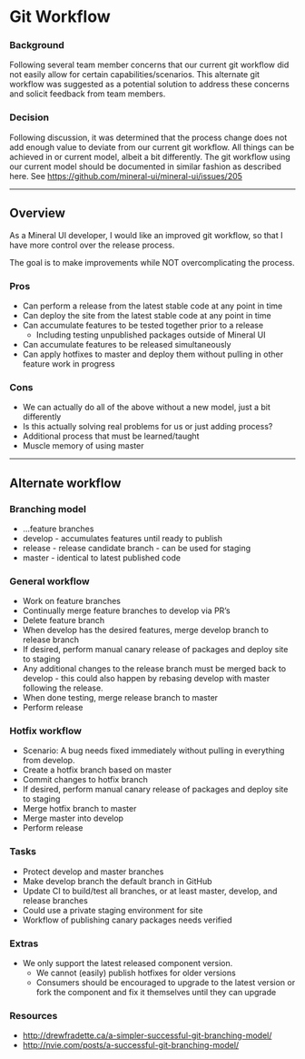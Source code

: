 # Git Workflow

### Background

Following several team member concerns that our current git workflow did not easily allow for certain capabilities/scenarios. This alternate git workflow was suggested as a potential solution to address these concerns and solicit feedback from team members.

### Decision

Following discussion, it was determined that the process change does not add enough value to deviate from our current git workflow. All things can be achieved in or current model, albeit a bit differently.  The git workflow using our current model should be documented in similar fashion as described here.  See https://github.com/mineral-ui/mineral-ui/issues/205

---
## Overview

As a Mineral UI developer, I would like an improved git workflow, so that I have more control over the release process.

The goal is to make improvements while NOT  overcomplicating the process.

### Pros

* Can perform a release from the latest stable code at any point in time
* Can deploy the site from the latest stable code at any point in time
* Can accumulate features to be tested together prior to a release
    * Including testing unpublished packages outside of Mineral UI
* Can accumulate features to be released simultaneously
* Can apply hotfixes to master and deploy them without pulling in other feature work in progress


### Cons

* We can actually do all of the above without a new model, just a bit differently
* Is this actually solving real problems for us or just adding process?
* Additional process that must be learned/taught
* Muscle memory of using master

---
## Alternate workflow


### Branching model

* …feature branches
* develop - accumulates features until ready to publish
* release - release candidate branch - can be used for staging
* master - identical to latest published code


### General workflow

* Work on feature branches
* Continually merge feature branches to develop via PR’s
* Delete feature branch
* When develop has the desired features, merge develop branch to release branch
* If desired, perform manual canary release of packages and deploy site to staging
* Any additional changes to the release branch must be merged back to develop - this could also happen by rebasing develop with master following the release.
* When done testing, merge release branch to master
* Perform release


### Hotfix workflow

* Scenario: A bug needs fixed immediately without pulling in everything from develop.
* Create a hotfix branch based on master
* Commit changes to hotfix branch
* If desired, perform manual canary release of packages and deploy site to staging
* Merge hotfix branch to master
* Merge master into develop
* Perform release


### Tasks

* Protect develop and master branches
* Make develop branch the default branch in GitHub
* Update CI to build/test all branches, or at least master, develop, and release branches
* Could use a private staging environment for site
* Workflow of publishing canary packages needs verified


### Extras

* We only support the latest released component version.
    * We cannot (easily) publish hotfixes for older versions
    * Consumers should be encouraged to upgrade to the latest version or fork the component and fix it themselves until they can upgrade


### Resources

* http://drewfradette.ca/a-simpler-successful-git-branching-model/
* http://nvie.com/posts/a-successful-git-branching-model/
